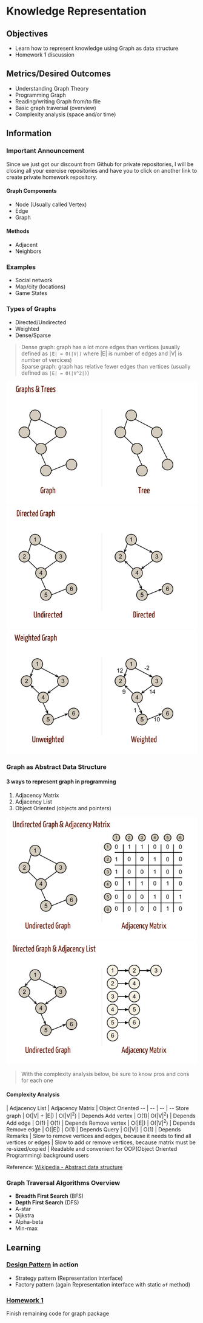 # Knowledge Representation

## Objectives

* Learn how to represent knowledge using Graph as data structure
* Homework 1 discussion

## Metrics/Desired Outcomes

* Understanding Graph Theory
* Programming Graph
* Reading/writing Graph from/to file
* Basic graph traversal (overview)
* Complexity analysis (space and/or time)

## Information

### Important Announcement

Since we just got our discount from Github for private repositories, I will be closing all your exercise repositories and have you to click on another link to create private homework repository.

#### Graph Components

* Node (Usually called Vertex)
* Edge
* Graph

#### Methods

* Adjacent
* Neighbors

### Examples

* Social network
* Map/city (locations)
* Game States

### Types of Graphs

* Directed/Undirected
* Weighted
* Dense/Sparse

> Dense graph: graph has a lot more edges than vertices (usually defined as `|E| = O(|V|)` where |E| is number of edges and |V| is number of vercices)  
> Sparse graph: graph has relative fewer edges than vertices (usually defined as `|E| = Θ(|V^2|)`)

![](imgs/graph-tree.png)
![](imgs/graph-direct.png)
![](imgs/graph-weight.png)

### Graph as Abstract Data Structure

#### 3 ways to represent graph in programming

1. Adjacency Matrix
2. Adjacency List
3. Object Oriented (objects and pointers)

![](imgs/adjacency-matrix-undirect.png)
![](imgs/adjacency-list.png)

> With the complexity analysis below, be sure to know pros and cons for each one

#### Complexity Analysis

  | Adjacency List | Adjacency Matrix | Object Oriented
-- | -- | -- | --
Store graph | O(&#124;V&#124; + &#124;E&#124;) | O(&#124;V&#124;<sup>2</sup>) | Depends
Add vertex | O(1)| O(&#124;V&#124;<sup>2</sup>) | Depends
Add edge | O(1) | O(1) | Depends
Remove vertex | O(&#124;E&#124;) | O(&#124;V&#124;<sup>2</sup>) | Depends
Remove edge | O(&#124;E&#124;) | O(1) | Depends
Query | O(&#124;V&#124;) | O(1) | Depends
Remarks | Slow to remove vertices and edges, because it needs to find all vertices or edges | Slow to add or remove vertices, because matrix must be re-sized/copied | Readable and convenient for OOP(Object Oriented Programming) background users

Reference: [Wikipedia - Abstract data structure][wiki-graph]

### Graph Traversal Algorithms Overview

* **Breadth First Search** (BFS)
* **Depth First Search** (DFS)
* A-star
* Dijkstra
* Alpha-beta
* Min-max

## Learning

### [Design Pattern][design-pattern] in action

* Strategy pattern (Representation interface)
* Factory pattern (again Representation interface with static `of` method)

### [Homework 1](homeworks/homework1.md)

Finish remaining code for graph package


[wiki-graph]: https://en.wikipedia.org/wiki/Graph_(abstract_data_type)
[design-pattern]: https://github.com/iluwatar/java-design-patterns
